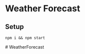 <h1>Weather Forecast</h1>

## Setup

```
npm i && npm start
```
#   W e a t h e r F o r e c a s t  
 